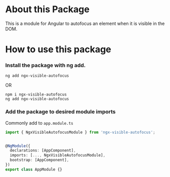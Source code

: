 # About this Package

This is a module for Angular to autofocus an element when it is visible in the DOM.

# How to use this package

### Install the package with ng add.

```
ng add ngx-visible-autofocus
```

OR

```
npm i ngx-visible-autofocus
ng add ngx-visible-autofocus
```

### Add the package to desired module imports

Commonly add to `app.module.ts`

```typescript
import { NgxVisibleAutofocusModule } from 'ngx-visible-autofocus';


@NgModule({
  declarations: [AppComponent],
  imports: [..., NgxVisibleAutofocusModule],
  bootstrap: [AppComponent],
})
export class AppModule {}
```
